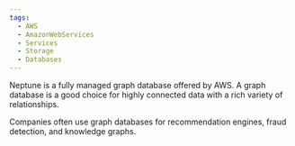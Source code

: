 ```yaml
---
tags:
  - AWS
  - AmazonWebServices
  - Services
  - Storage
  - Databases
---
```

Neptune is a fully managed graph database offered by AWS. A graph database is a good choice for highly connected data with a rich variety of relationships. 

Companies often use graph databases for recommendation engines, fraud detection, and knowledge graphs.